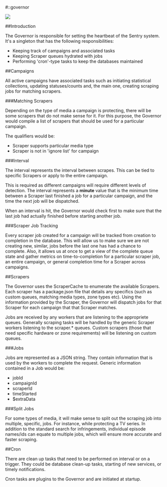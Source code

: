 #::governor

![](http://www.comeexplorecanada.com/newfoundland_labrador/st_johns/guv-nor/1.jpg)

##Introduction

The Governor is responsible for setting the heartbeat of the Sentry system. It's a singleton that has the following responsibilities:

 * Keeping track of campaigns and associated tasks
 * Keeping Scraper queues hydrated with jobs
 * Performing 'cron'-type tasks to keep the databases maintained

##Campaigns

All active campaigns have associated tasks such as initiating statistical collections, updating statuses/counts and, the main one, creating scraping jobs for matching scrapers.

###Matching Scrapers

Depending on the type of media a campaign is protecting, there will be some scrapers that do not make sense for it. For this purpose, the Governor would compile a list of scrapers that should be used for a particular campaign.

The qualifiers would be:
 * Scraper supports particular media type
 * Scraper is not in 'ignore list' for campaign

###Interval

The interval represents the interval between scrapes. This can be tied to specific Scrapers or apply to the entire campaign.

This is required as different campaigns will require different levels of detection. The interval represents a **minute** value that is the minimum time between a Scraper last finished a job for a particular campaign, and the time the next job will be dispatched.

When an interval is hit, the Governor would check first to make sure that the last job had actually finished before starting another job.

###Scraper Job Tracking

Every scraper job created for a campaign will be tracked from creation to completion in the database. This will allow us to make sure we are not creating new, similar, jobs before the last one has had a chance to complete. Also, it allows us at once to get a view of the complete queue state and gather metrics on time-to-completion for a particular scraper job, an entire campaign, or general completion time for a Scraper across campaigns.

##Scrapers

The Governor uses the ScraperCache to enumerate the available Scrapers. Each scraper has a package.json file that details any specifics (such as custom queues, matching media types, zone types etc). Using the information provided by the Scraper, the Governor will dispatch jobs for that Scraper for each campaign that that Scraper matches.

Jobs are received by any workers that are listening to the appropriete queues. Generally scraping tasks will be handled by the generic Scraper workers listening to the scraper.* queues. Custom scrapers (those that need specific hardware or zone requirements) will be listening on custom queues.

###Jobs

Jobs are represented as a JSON string. They contain information that is used by the workers to complete the request. Generic information contained in a Job would be:

 * jobId
 * campaignId
 * scraperId
 * timeStarted
 * $extraData

###Split Jobs

 For some types of media, it will make sense to split out the scraping job into multiple, specific, jobs. For instance, while protecting a TV series. In addition to the standard search for infringements, individual episode names/ids can equate to multiple jobs, which will ensure more accurate and faster scraping.

##Cron

There are clean up tasks that need to be performed on interval or on a trigger. They could be database clean-up tasks, starting of new services, or timely notifications.

Cron tasks are plugins to the Governor and are initiated at startup.